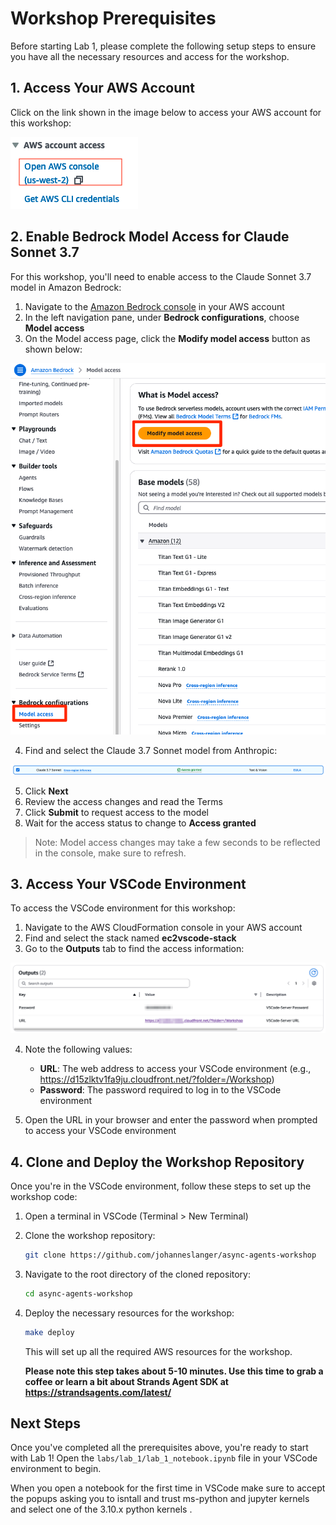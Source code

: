# Workshop Prerequisites

Before starting Lab 1, please complete the following setup steps to ensure you have all the necessary resources and access for the workshop.

## 1. Access Your AWS Account

Click on the link shown in the image below to access your AWS account for this workshop:

![AWS Console Access](open-aws-console.png)

## 2. Enable Bedrock Model Access for Claude Sonnet 3.7

For this workshop, you'll need to enable access to the Claude Sonnet 3.7 model in Amazon Bedrock:

1. Navigate to the [Amazon Bedrock console](https://console.aws.amazon.com/bedrock/home) in your AWS account
2. In the left navigation pane, under **Bedrock configurations**, choose **Model access**
3. On the Model access page, click the **Modify model access** button as shown below:

![Bedrock Model Access](model-access.png)

4. Find and select the Claude 3.7 Sonnet model from Anthropic:

![Claude 3.7 Sonnet Selection](claude-3.7-sonnet.png)

5. Click **Next**
6. Review the access changes and read the Terms
7. Click **Submit** to request access to the model
8. Wait for the access status to change to **Access granted**

> Note: Model access changes may take a few seconds to be reflected in the console, make sure to refresh.

## 3. Access Your VSCode Environment

To access the VSCode environment for this workshop:

1. Navigate to the AWS CloudFormation console in your AWS account
2. Find and select the stack named **ec2vscode-stack**
3. Go to the **Outputs** tab to find the access information:

![CloudFormation Outputs](cfn-outputs.png)

4. Note the following values:
   - **URL**: The web address to access your VSCode environment (e.g., https://d15zlktv1fa9ju.cloudfront.net/?folder=/Workshop)
   - **Password**: The password required to log in to the VSCode environment

5. Open the URL in your browser and enter the password when prompted to access your VSCode environment

## 4. Clone and Deploy the Workshop Repository

Once you're in the VSCode environment, follow these steps to set up the workshop code:

1. Open a terminal in VSCode (Terminal > New Terminal)
2. Clone the workshop repository:
   ```bash
   git clone https://github.com/johanneslanger/async-agents-workshop
   ```
3. Navigate to the root directory of the cloned repository:
   ```bash
   cd async-agents-workshop
   ```
4. Deploy the necessary resources for the workshop:
   ```bash
   make deploy
   ```
   This will set up all the required AWS resources for the workshop.

   **Please note this step takes about 5-10 minutes. Use this time to grab a coffee or learn a bit about Strands Agent SDK at https://strandsagents.com/latest/**

## Next Steps

Once you've completed all the prerequisites above, you're ready to start with Lab 1! Open the `labs/lab_1/lab_1_notebook.ipynb` file in your VSCode environment to begin.

When you open a notebook for the first time in VSCode make sure to accept the popups asking you to isntall and trust ms-python and jupyter kernels and select one of the 3.10.x python kernels .
